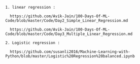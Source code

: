     1. linear regression :

      https://github.com/Avik-Jain/100-Days-Of-ML-Code/blob/master/Code/Day2_Simple_Linear_Regression.md

      https://github.com/Avik-Jain/100-Days-Of-ML-Code/blob/master/Code/Day3_Multiple_Linear_Regression.md

    2. Logistic regression :

      https://github.com/susanli2016/Machine-Learning-with-Python/blob/master/Logistic%20Regression%20balanced.ipynb

